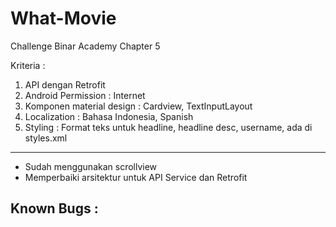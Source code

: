 # What-Movie

Challenge Binar Academy Chapter 5

Kriteria :
1. API dengan Retrofit
2. Android Permission : Internet
3. Komponen material design : Cardview, TextInputLayout
4. Localization : Bahasa Indonesia, Spanish
5. Styling : Format teks untuk headline, headline desc, username, ada di styles.xml

-------------------------------------------------------------------------------------
- Sudah menggunakan scrollview
- Memperbaiki arsitektur untuk API Service dan Retrofit

Known Bugs :
-
